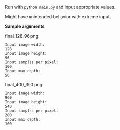
Run with `python main.py` and input appropriate values.

Might have unintended behavior with extreme input.

**Sample arguments**

final_128_96.png: 

    
    Input image width:
    128
    Input image height:
    96
    Input samples per pixel:
    100
    Input max depth:
    50

final_400_300.png:

    Input image width:
    960
    Input image height:
    540
    Input samples per pixel:
    200
    Input max depth:
    100